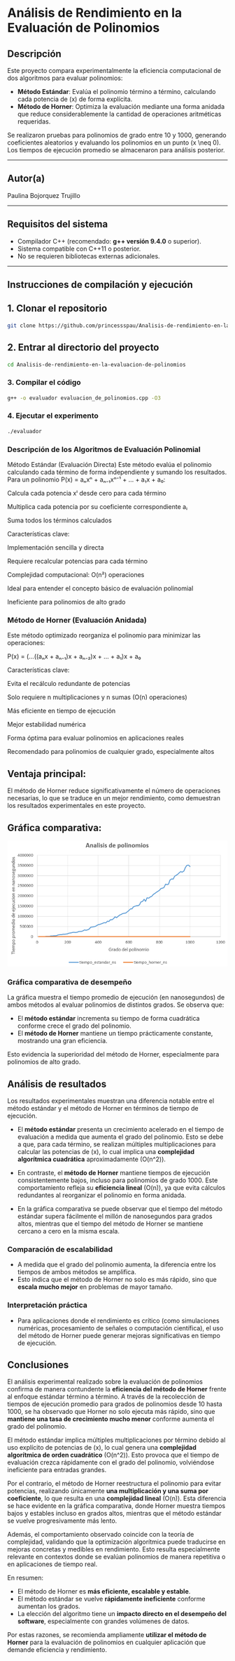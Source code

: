 # Análisis de Rendimiento en la Evaluación de Polinomios

## Descripción
Este proyecto compara experimentalmente la eficiencia computacional de dos algoritmos para evaluar polinomios:

- **Método Estándar**: Evalúa el polinomio término a término, calculando cada potencia de \(x\) de forma explícita.
- **Método de Horner**: Optimiza la evaluación mediante una forma anidada que reduce considerablemente la cantidad de operaciones aritméticas requeridas.

Se realizaron pruebas para polinomios de grado entre 10 y 1000, generando coeficientes aleatorios y evaluando los polinomios en un punto \(x \neq 0\). Los tiempos de ejecución promedio se almacenaron para análisis posterior.

---

## Autor(a)
Paulina Bojorquez Trujillo

---

## Requisitos del sistema
- Compilador C++ (recomendado: **g++ versión 9.4.0** o superior).
- Sistema compatible con C++11 o posterior.
- No se requieren bibliotecas externas adicionales.

---

## Instrucciones de compilación y ejecución

## 1. Clonar el repositorio
```bash
git clone https://github.com/princessspau/Analisis-de-rendimiento-en-la-evaluacion-de-polinomios.git
```
## 2. Entrar al directorio del proyecto

```bash
cd Analisis-de-rendimiento-en-la-evaluacion-de-polinomios
```
### 3. Compilar el código
```bash
g++ -o evaluador evaluacion_de_polinomios.cpp -O3
```

### 4. Ejecutar el experimento
```bash
./evaluador
```
### Descripción de los Algoritmos de Evaluación Polinomial
Método Estándar (Evaluación Directa)
Este método evalúa el polinomio calculando cada término de forma independiente y sumando los resultados. Para un polinomio P(x) = aₙxⁿ + aₙ₋₁xⁿ⁻¹ + ... + a₁x + a₀:

Calcula cada potencia xⁱ desde cero para cada término

Multiplica cada potencia por su coeficiente correspondiente aᵢ

Suma todos los términos calculados

Características clave:

Implementación sencilla y directa

Requiere recalcular potencias para cada término

Complejidad computacional: O(n²) operaciones

Ideal para entender el concepto básico de evaluación polinomial

Ineficiente para polinomios de alto grado

### Método de Horner (Evaluación Anidada)
Este método optimizado reorganiza el polinomio para minimizar las operaciones:

P(x) = (...((aₙx + aₙ₋₁)x + aₙ₋₂)x + ... + a₁)x + a₀

Características clave:

Evita el recálculo redundante de potencias

Solo requiere n multiplicaciones y n sumas (O(n) operaciones)

Más eficiente en tiempo de ejecución

Mejor estabilidad numérica

Forma óptima para evaluar polinomios en aplicaciones reales

Recomendado para polinomios de cualquier grado, especialmente altos

## Ventaja principal:
El método de Horner reduce significativamente el número de operaciones necesarias, lo que se traduce en un mejor rendimiento, como demuestran los resultados experimentales en este proyecto.

## Gráfica comparativa:

![Gráfica Comparativa](grafica_poli.png)

### Gráfica comparativa de desempeño

La gráfica muestra el tiempo promedio de ejecución (en nanosegundos) de ambos métodos al evaluar polinomios de distintos grados. Se observa que:

- El **método estándar** incrementa su tiempo de forma cuadrática conforme crece el grado del polinomio.
- El **método de Horner** mantiene un tiempo prácticamente constante, mostrando una gran eficiencia.

Esto evidencia la superioridad del método de Horner, especialmente para polinomios de alto grado.

## Análisis de resultados

Los resultados experimentales muestran una diferencia notable entre el método estándar y el método de Horner en términos de tiempo de ejecución.

- El **método estándar** presenta un crecimiento acelerado en el tiempo de evaluación a medida que aumenta el grado del polinomio. Esto se debe a que, para cada término, se realizan múltiples multiplicaciones para calcular las potencias de \(x\), lo cual implica una **complejidad algorítmica cuadrática** aproximadamente \(O(n^2)\).

- En contraste, el **método de Horner** mantiene tiempos de ejecución consistentemente bajos, incluso para polinomios de grado 1000. Este comportamiento refleja su **eficiencia lineal** \(O(n)\), ya que evita cálculos redundantes al reorganizar el polinomio en forma anidada.

- En la gráfica comparativa se puede observar que el tiempo del método estándar supera fácilmente el millón de nanosegundos para grados altos, mientras que el tiempo del método de Horner se mantiene cercano a cero en la misma escala.

### Comparación de escalabilidad
- A medida que el grado del polinomio aumenta, la diferencia entre los tiempos de ambos métodos se amplifica.
- Esto indica que el método de Horner no solo es más rápido, sino que **escala mucho mejor** en problemas de mayor tamaño.

### Interpretación práctica
- Para aplicaciones donde el rendimiento es crítico (como simulaciones numéricas, procesamiento de señales o computación científica), el uso del método de Horner puede generar mejoras significativas en tiempo de ejecución.

## Conclusiones

El análisis experimental realizado sobre la evaluación de polinomios confirma de manera contundente la **eficiencia del método de Horner** frente al enfoque estándar término a término. A través de la recolección de tiempos de ejecución promedio para grados de polinomios desde 10 hasta 1000, se ha observado que Horner no solo ejecuta más rápido, sino que **mantiene una tasa de crecimiento mucho menor** conforme aumenta el grado del polinomio.

El método estándar implica múltiples multiplicaciones por término debido al uso explícito de potencias de \(x\), lo cual genera una **complejidad algorítmica de orden cuadrático** \(O(n^2)\). Esto provoca que el tiempo de evaluación crezca rápidamente con el grado del polinomio, volviéndose ineficiente para entradas grandes.

Por el contrario, el método de Horner reestructura el polinomio para evitar potencias, realizando únicamente **una multiplicación y una suma por coeficiente**, lo que resulta en una **complejidad lineal** \(O(n)\). Esta diferencia se hace evidente en la gráfica comparativa, donde Horner muestra tiempos bajos y estables incluso en grados altos, mientras que el método estándar se vuelve progresivamente más lento.

Además, el comportamiento observado coincide con la teoría de complejidad, validando que la optimización algorítmica puede traducirse en mejoras concretas y medibles en rendimiento. Esto resulta especialmente relevante en contextos donde se evalúan polinomios de manera repetitiva o en aplicaciones de tiempo real.

En resumen:

- El método de Horner es **más eficiente, escalable y estable**.
- El método estándar se vuelve **rápidamente ineficiente** conforme aumentan los grados.
- La elección del algoritmo tiene un **impacto directo en el desempeño del software**, especialmente con grandes volúmenes de datos.

Por estas razones, se recomienda ampliamente **utilizar el método de Horner** para la evaluación de polinomios en cualquier aplicación que demande eficiencia y rendimiento.


